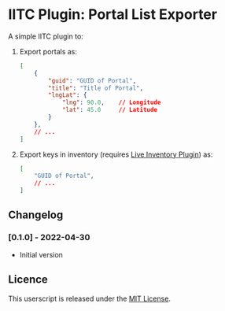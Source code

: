 # IITC Plugin: Portal List Exporter

A simple IITC plugin to:

1. Export portals as:
    ```json
    [
        {
            "guid": "GUID of Portal",
            "title": "Title of Portal",
            "lngLat": {
                "lng": 90.0,    // Longitude
                "lat": 45.0     // Latitude
            }
        },
        // ...
    ]
    ```
2. Export keys in inventory (requires [Live Inventory Plugin](https://github.com/EisFrei/IngressLiveInventory)) as:
    ```json
    [
        "GUID of Portal",
        // ...
    ]
    ```

## Changelog

### [0.1.0] - 2022-04-30
- Initial version

</p>
</details>

## Licence
This userscript is released under the [MIT License](../../LICENSE).
